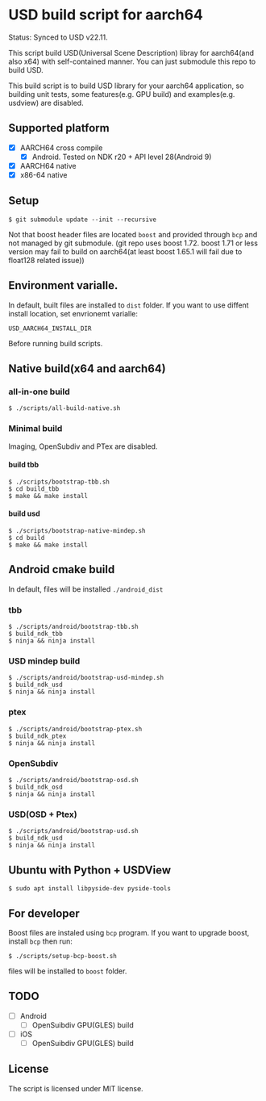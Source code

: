 # USD build script for aarch64

Status: Synced to USD v22.11.

This script build USD(Universal Scene Description) libray for aarch64(and also x64) with self-contained manner.
You can just submodule this repo to build USD.

This build script is to build USD library for your aarch64 application, so building unit tests, some features(e.g. GPU build) and examples(e.g. usdview) are disabled.

## Supported platform

* [x] AARCH64 cross compile
  * [x] Android. Tested on NDK r20 + API level 28(Android 9)
* [x] AARCH64 native
* [x] x86-64 native

## Setup

```
$ git submodule update --init --recursive
```

Not that boost header files are located `boost` and provided through `bcp` and not managed by git submodule.
(git repo uses boost 1.72. boost 1.71 or less version may fail to build on aarch64(at least boost 1.65.1 will fail due to float128 related issue))

## Environment varialle.

In default, built files are installed to `dist` folder.
If you want to use diffent install location, set envrionemt varialle:

`USD_AARCH64_INSTALL_DIR`

Before running build scripts.

## Native build(x64 and aarch64)

### all-in-one build

```
$ ./scripts/all-build-native.sh
```

### Minimal build

Imaging, OpenSubdiv and PTex are disabled.


#### build tbb

```
$ ./scripts/bootstrap-tbb.sh
$ cd build_tbb
$ make && make install
```

#### build usd
 
```
$ ./scripts/bootstrap-native-mindep.sh
$ cd build
$ make && make install
```

## Android cmake build

In default, files will be installed `./android_dist`

### tbb

```
$ ./scripts/android/bootstrap-tbb.sh
$ build_ndk_tbb
$ ninja && ninja install
```

### USD mindep build

```
$ ./scripts/android/bootstrap-usd-mindep.sh
$ build_ndk_usd
$ ninja && ninja install
```

### ptex

```
$ ./scripts/android/bootstrap-ptex.sh
$ build_ndk_ptex
$ ninja && ninja install
```

### OpenSubdiv

```
$ ./scripts/android/bootstrap-osd.sh
$ build_ndk_osd
$ ninja && ninja install
```

### USD(OSD + Ptex)

```
$ ./scripts/android/bootstrap-usd.sh
$ build_ndk_usd
$ ninja && ninja install
```


## Ubuntu with Python + USDView

```
$ sudo apt install libpyside-dev pyside-tools 
```

## For developer

Boost files are instaled using `bcp` program.
If you want to upgrade boost, install `bcp` then run:
 
```
$ ./scripts/setup-bcp-boost.sh
```

files will be installed to `boost` folder.

## TODO

* [ ] Android 
  * [ ] OpenSuibdiv GPU(GLES) build
* [ ] iOS 
  * [ ] OpenSuibdiv GPU(GLES) build

## License

The script is licensed under MIT license.
